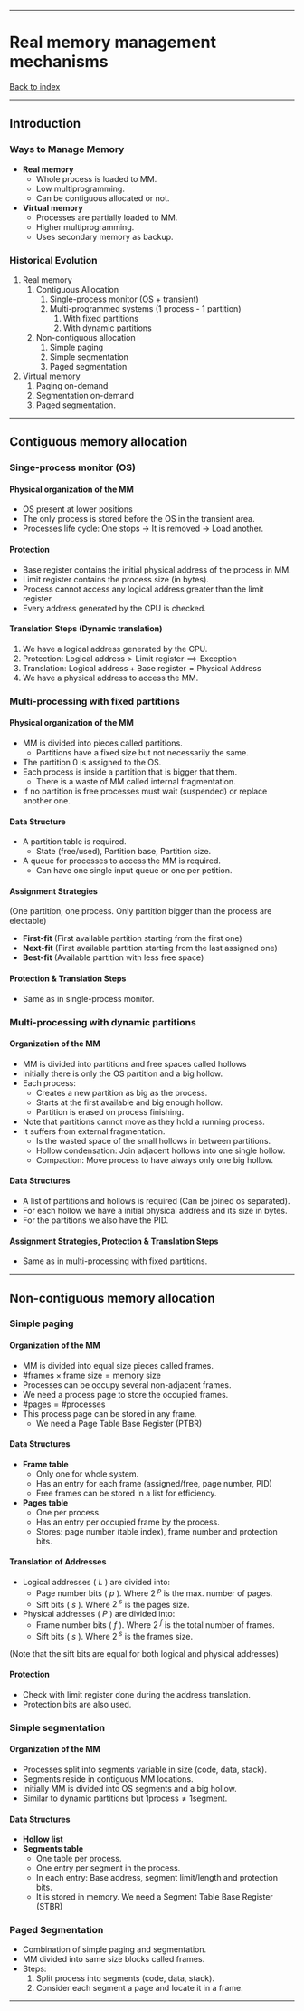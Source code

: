 
---
# Real memory management mechanisms

[Back to index](../README.md)

---
## Introduction
### Ways to Manage Memory
- **Real memory**
	- Whole process is loaded to MM.
	- Low multiprogramming.
	- Can be contiguous allocated or not.
- **Virtual memory**
	- Processes are partially loaded to MM.
	- Higher multiprogramming.
	- Uses secondary memory as backup.
### Historical Evolution
1. Real memory
	1. Contiguous Allocation
		1. Single-process monitor (OS + transient)
		2. Multi-programmed systems (1 process - 1 partition)
			1. With fixed partitions
			2. With dynamic partitions
	2. Non-contiguous allocation
		1. Simple paging
		2. Simple segmentation
		3. Paged segmentation
2. Virtual memory
	1. Paging on-demand
	2. Segmentation on-demand
	3. Paged segmentation.

---
## Contiguous memory allocation
### Singe-process monitor (OS)
#### Physical organization of the MM
- OS present at lower positions
- The only process is stored before the OS in the transient area.
- Processes life cycle: One stops -> It is removed -> Load another.
#### Protection
- Base register contains the initial physical address of the process in MM.
- Limit register contains the process size (in bytes).
- Process cannot access any logical address greater than the limit register.
- Every address generated by the CPU is checked.
#### Translation Steps (Dynamic translation)
1. We have a logical address generated by the CPU.
2. Protection:  $\text{Logical address} > \text{Limit register} \implies \text{Exception}$
3. Translation: $\text{Logical address} + \text{Base register} = \text{Physical Address}$
4. We have a physical address to access the MM.

### Multi-processing with fixed partitions
#### Physical organization of the MM
- MM is divided into pieces called partitions.
	- Partitions have a fixed size but not necessarily the same.
- The partition 0 is assigned to the OS.
- Each process is inside a partition that is bigger that them.
	- There is a waste of MM called internal fragmentation.
- If no partition is free processes must wait (suspended) or replace another one.
#### Data Structure
- A partition table is required.
	- State (free/used), Partition base, Partition size.
- A queue for processes to access the MM is required.
	- Can have one single input queue or one per petition.
#### Assignment Strategies
(One partition, one process. Only partition bigger than the process are electable)
- **First-fit** (First available partition starting from the first one)
- **Next-fit** (First available partition starting from the last assigned one)
- **Best-fit** (Available partition with less free space)

#### Protection & Translation Steps
- Same as in single-process monitor.

### Multi-processing with dynamic partitions
#### Organization of the MM
- MM is divided into partitions and free spaces called hollows
- Initially there is only the OS partition and a big hollow.
- Each process:
	- Creates a new partition as big as the process.
	- Starts at the first available and big enough hollow.
	- Partition is erased on process finishing.
- Note that partitions cannot move as they hold a running process.
- It suffers from external fragmentation.
	- Is the wasted space of the small hollows in between partitions.
	- Hollow condensation: Join adjacent hollows into one single hollow.
	- Compaction: Move process to have always only one big hollow.
#### Data Structures
- A list of partitions and hollows is required (Can be joined os separated).
- For each hollow we have a initial physical address and its size in bytes.
- For the partitions we also have the PID.
#### Assignment Strategies, Protection & Translation Steps
- Same as in multi-processing with fixed partitions.

---
## Non-contiguous memory allocation
### Simple paging
#### Organization of the MM
- MM is divided into equal size pieces called frames.
- $\text{\# frames} \times \text{frame size} = \text{memory size}$
- Processes can be occupy several non-adjacent frames.
- We need a process page to store the occupied frames.
- $\text{\# pages} = \text{\# processes}$
- This process page can be stored in any frame.
	- We need a Page Table Base Register (PTBR)
#### Data Structures
- **Frame table**
	- Only one for whole system.
	- Has an entry for each frame (assigned/free, page number, PID)
	- Free frames can be stored in a list for efficiency.
- **Pages table**
	- One per process.
	- Has an entry per occupied frame by the process.
	- Stores: page number (table index),  frame number and protection bits.
#### Translation of Addresses
- Logical addresses ( $L$ ) are divided into:
	- Page number bits ( $p$ ).  Where $2^{\:p}$ is the max. number of pages.
	- Sift bits ( $s$ ). Where $2^{\:s}$ is the pages size.
- Physical addresses ( $P$ ) are divided into:
	- Frame number bits ( $f$ ).  Where $2^{\:f}$ is the total number of frames.
	- Sift bits ( $s$ ). Where $2^{\:s}$ is the frames size.

(Note that the sift bits are equal for both logical and physical addresses)
#### Protection
- Check with limit register done during the address translation.
- Protection bits are also used.

### Simple segmentation
#### Organization of the MM
- Processes split into segments variable in size  (code, data, stack).
- Segments reside in contiguous MM locations.
- Initially MM is divided into OS segments and a big hollow.
- Similar to dynamic partitions but $1 \text{process} \neq 1 \text{segment}$.
#### Data Structures
- **Hollow list**
- **Segments table**
	- One table per process.
	- One entry per segment in the process.
	- In each entry: Base address, segment limit/length and protection bits.
	- It is stored in memory. We need a Segment Table Base Register (STBR)
### Paged Segmentation
- Combination of simple paging and segmentation.
- MM divided into same size blocks called frames.
- Steps:
	1. Split process into segments (code, data, stack).
	2. Consider each segment a page and locate it in a frame.

---